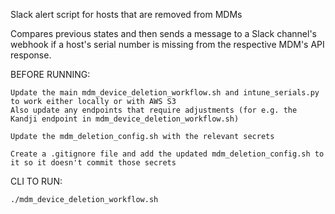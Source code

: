 Slack alert script for hosts that are removed from MDMs

Compares previous states and then sends a message to a Slack channel's webhook if a host's serial number is missing from the respective MDM's API response.


BEFORE RUNNING:
    
    Update the main mdm_device_deletion_workflow.sh and intune_serials.py to work either locally or with AWS S3
    Also update any endpoints that require adjustments (for e.g. the Kandji endpoint in mdm_device_deletion_workflow.sh)

    Update the mdm_deletion_config.sh with the relevant secrets

    Create a .gitignore file and add the updated mdm_deletion_config.sh to it so it doesn't commit those secrets

CLI TO RUN:

    ./mdm_device_deletion_workflow.sh